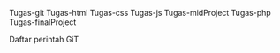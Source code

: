  Tugas-git
 Tugas-html
 Tugas-css
 Tugas-js
 Tugas-midProject
 Tugas-php
 Tugas-finalProject
 
Daftar perintah GiT
